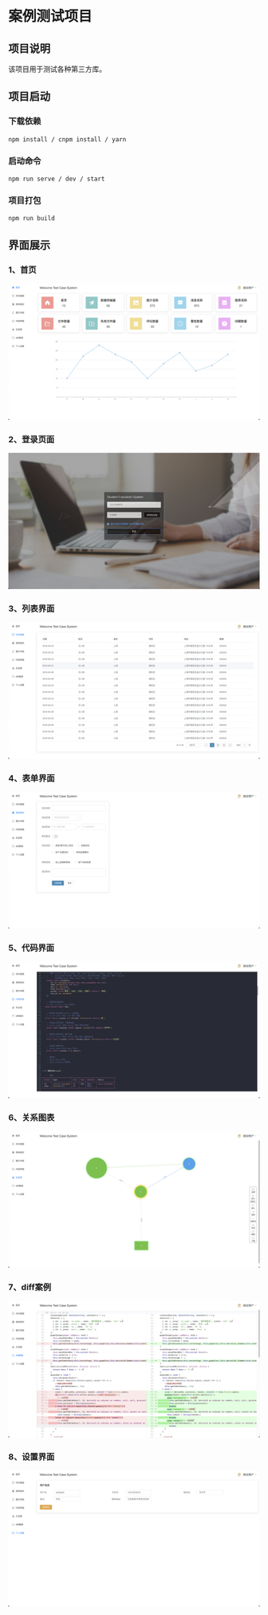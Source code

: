 # 案例测试项目

## 项目说明

该项目用于测试各种第三方库。

## 项目启动

### 下载依赖
```
npm install / cnpm install / yarn
```

### 启动命令
```
npm run serve / dev / start
```

### 项目打包
```
npm run build
```

## 界面展示

### 1、首页
![首页](./src/assets/readme/home_page.png)

### 2、登录页面
![登录页面](./src/assets/readme/login_page.png)

### 3、列表界面
![列表界面](./src/assets/readme/list_page.png)

### 4、表单界面
![表单界面](./src/assets/readme/form_page.png)

### 5、代码界面
![代码界面](./src/assets/readme/code_page.png)

### 6、关系图表
![关系图表](./src/assets/readme/graph_page.png)

### 7、diff案例
![diff案例](./src/assets/readme/diff_page.png)

### 8、设置界面
![设置界面](./src/assets/readme/setting_page.png)
